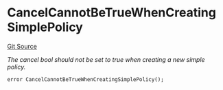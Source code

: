 # CancelCannotBeTrueWhenCreatingSimplePolicy
[Git Source](https://github.com/nayms/contracts-v3/blob/08976c385ed293c18988aa46a13c47179dbb0a28/src/shared/CustomErrors.sol)

*The cancel bool should not be set to true when creating a new simple policy.*


```solidity
error CancelCannotBeTrueWhenCreatingSimplePolicy();
```

